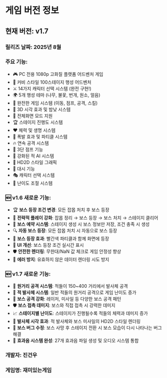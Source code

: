 # 게임 버전 정보

## 현재 버전: v1.7

### 릴리즈 날짜: 2025년 8월

### 주요 기능:
- 🎮 PC 전용 1080p 고화질 플랫폼 어드벤처 게임
- 🚀 커비 스타일 100스테이지 행성 어드벤처
- ⚔️ 14가지 캐릭터 선택 시스템 (완전 구현!)
- 🌍 5개 행성 테마 (나무, 불꽃, 번개, 원소, 얼음)
- 🎯 완전한 게임 시스템 (이동, 점프, 공격, 스킬)
- 🎨 3D 시각 효과 및 밤낮 시스템
- 📱 전체화면 모드 지원
- 🏆 스테이지 진행도 시스템
- ❤️ 체력 및 생명 시스템
- 🎪 폭발 효과 및 파티클 시스템
- 🔥 연속 공격 시스템
- 🦘 3단 점프 기능
- 🧠 강화된 적 AI 시스템
- 🎨 HD2D 스타일 그래픽
- 🚀 대시 기능
- 🎭 캐릭터 선택 시스템
- 🎯 난이도 조절 시스템

### 🆕 v1.6 새로운 기능:
- 🏆 **보스 등장 조건 변경**: 모든 잡몹 처치 후 보스 등장
- 🎯 **전략적 플레이 강화**: 잡몹 정리 → 보스 등장 → 보스 처치 → 스테이지 클리어
- 🚀 **보스 예약 시스템**: 스테이지 생성 시 보스 정보만 저장, 조건 충족 시 생성
- 🔍 **자동 보스 등장**: 모든 잡몹 처치 시 자동으로 보스 등장
- 🎨 **보스 등장 효과**: 빨간색 파티클과 함께 화면에 등장
- 📱 **UI 개선**: 보스 등장 조건 실시간 표시
- 🛡️ **안전한 렌더링**: 무한대/NaN 값 체크로 게임 안정성 향상
- 🔧 **에러 방지**: 유효하지 않은 데이터 렌더링 시도 방지

### 🆕 v1.7 새로운 기능:
- 🎯 **원거리 공격 시스템**: 적들이 150~400 거리에서 발사체 공격
- 🔴 **적 발사체 시스템**: 일반 적들의 원거리 공격으로 게임 난이도 증가
- 🚀 **보스 공격 강화**: 레이저, 미사일 등 다양한 보스 공격 패턴
- 🛡️ **보스 접촉 데미지**: 보스와 직접 접촉 시 강력한 데미지
- 📈 **스테이지별 난이도**: 스테이지가 진행될수록 적들의 체력과 데미지 증가
- 🎨 **발사체 시각 효과**: 적 발사체와 보스 미사일의 HD2D 스타일 렌더링
- 🔧 **보스 버그 수정**: 보스 사망 후 스테이지 전환 시 보스 모습이 다시 나타나는 버그 해결
- 🎵 **효과음 시스템 완성**: 27개 효과음 파일 생성 및 오디오 시스템 통합

### 개발자: 진건우
### 게임명: 재미있는게임
